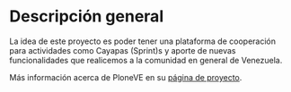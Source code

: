 # Descripción general #
La idea de este proyecto es poder tener una plataforma de cooperación para actividades como Cayapas (Sprint)s y aporte de nuevas funcionalidades que realicemos a la comunidad en general de Venezuela.

Más información acerca de PloneVE en su [página de proyecto](http://www.coactivate.org/projects/ploneve/descripcion-general).